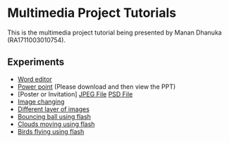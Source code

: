 # Multimedia Project Tutorials

This is the multimedia project tutorial being presented by Manan Dhanuka (RA1711003010754).

## Experiments

* [Word editor](https://drive.google.com/open?id=1MJl5aNrq-3lUgUnakpeGzT6t4ZCEneJE)
* [Power point](https://drive.google.com/open?id=1OPliD8-DvYJN6gYa10SHpcxL81R5Dg8M) (Please download and then view the PPT)
* [Poster or Invitation] [JPEG File](https://drive.google.com/open?id=1YjsoHlsFJWJsPOc_dUPtZwDIYdyvw3wa) [PSD File](https://drive.google.com/open?id=1bE3GxAH0xXDvsPB6fTELZTaG3NhnkEko)
* [Image changing](https://drive.google.com/open?id=1W2qQEdEuEnxhWmYE40kRSDs_fRqu2O8v)
* [Different layer of images](https://drive.google.com/open?id=1-8qJYV-TkS5XrDozc-jV9C4elpJ2lDEO)
* [Bouncing ball using flash](https://drive.google.com/open?id=1ahjzvw1hlGF6-ebPDBKCWhZF2Zi573vQ)
* [Clouds moving using flash](https://drive.google.com/open?id=1B3EO9T4awrawpeWWleorQ_IhWakLnOxH)
* [Birds flying using flash](https://drive.google.com/open?id=1HsmonSPW06H3-XwpYuASYM1Xd6X826ND)
